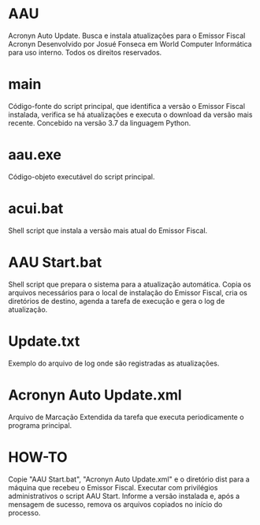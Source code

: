 # AAU
Acronyn Auto Update. Busca e instala atualizações para o Emissor Fiscal Acronyn
Desenvolvido por Josué Fonseca em World Computer Informática para uso interno. Todos os direitos reservados.

# main
Código-fonte do script principal, que identifica a versão o Emissor Fiscal instalada, verifica se há atualizações e executa o download da versão mais recente. Concebido na versão 3.7 da linguagem Python.

# aau.exe
Código-objeto executável do script principal.

# acui.bat
Shell script que instala a versão mais atual do Emissor Fiscal.

# AAU Start.bat
Shell script que prepara o sistema para a atualização automática. Copia os arquivos necessários para o local de instalação do Emissor Fiscal, cria os diretórios de destino, agenda a tarefa de execução e gera o log de atualização.

# Update.txt
Exemplo do arquivo de log onde são registradas as atualizações.

# Acronyn Auto Update.xml
Arquivo de Marcação Extendida da tarefa que executa periodicamente o programa principal.

# HOW-TO
Copie "AAU Start.bat", "Acronyn Auto Update.xml" e o diretório dist para a máquina que recebeu o Emissor Fiscal. Executar com privilégios administrativos o script AAU Start. Informe a versão instalada e, após a mensagem de sucesso, remova os arquivos copiados no início do processo.
